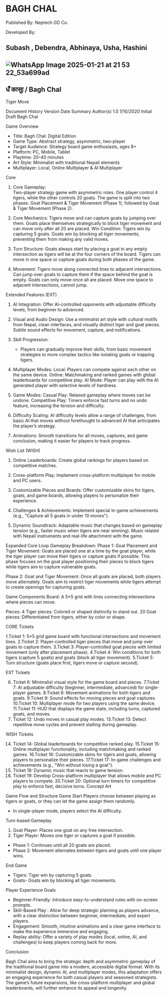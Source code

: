 

# BAGH CHAL



Published By:
Neptech GD Co.



Developed By:
## Subash , Debendra, Abhinaya, Usha, Hashini






## ![WhatsApp Image 2025-01-21 at 21 53 22_53a699ad](https://github.com/user-attachments/assets/781348f5-1b8a-416b-ba47-07edbe78f24e)



## धँ कासाु / Bagh Chal 




 Tiger Move

Document History
Version	Date	Summary	Author(s)
1.0	1/10/2020	Initial Draft	Bagh Chal

 


Game Overview
 
- Title: Bagh Chal: Digital Edition
- Game Type: Abstract strategy, asymmetric, two-player
- Target Audience: Strategy board game enthusiasts, ages 8+
- Platform: PC, Mobile, Tablet
- Playtime: 20–40 minutes
- Art Style: Minimalist with traditional Nepali elements
- Multiplayer: Local, Online Multiplayer & AI Multiplayer 
 
Core
 
1. Core Gameplay:  
Two-player strategy game with asymmetric roles. One player control 4 tigers, while the other controls 20 goats. The game is split into two phases: Goat Placement & Tiger Movement (Phase 1), followed by Goat & Tiger Movement (Phase 2).
   
2. Core Mechanics:
Tigers move and can capture goats by jumping over them. Goats place themselves strategically to block tiger movement and can move only after all 20 are placed.
Win Condition:
Tigers win by capturing 5 goats. Goats win by blocking all tiger movements, preventing them from making any valid moves.
 
3. Turn Structure:
Goats always start by placing a goat in any empty intersection as tigers will be at the four corners of the board. Tigers can move in one space or capture goats during both phases of the game.
 
4. Movement:
Tigers move along connected lines to adjacent intersections. Can jump over goats to capture them if the space behind the goat is empty. Goats can only move once all are placed. Move one space to adjacent intersections, cannot jump.
 
Extended Features (EXT)
 
1. AI Integration:
Offer AI-controlled opponents with adjustable difficulty levels, from beginner to advanced.
   
2. Visual and Audio Design:
Use a minimalist art style with cultural motifs from Nepal, clean interfaces, and visually distinct tiger and goat pieces. Subtle sound effects for movement, capture, and notifications.
 
3. Skill Progression:
   - Players can gradually improve their skills, from basic movement strategies to more complex tactics like isolating goats or trapping tigers.
 
4. Multiplayer Modes:
Local: Players can compete against each other on the same device.
Online: Matchmaking and ranked games with global leaderboards for competitive play.
AI Mode: Player can play with the AI generated player with selective levels of hardness.
 
5. Game Modes:
Casual Play: Relaxed gameplay where moves can be undone.
Competitive Play: Timers enforce fast turns and no undo feature, increasing the tension and difficulty.
   
6. Difficulty Scaling:
AI difficulty levels allow a range of challenges, from basic AI that moves without forethought to advanced AI that anticipates the player’s strategy.
 
7. Animations:
Smooth transitions for all moves, captures, and game conclusion, making it easier for players to track progress.
 


Wish List (WISH)
 
1. Online Leaderboards:
Create global rankings for players based on competitive matches.
   
2. Cross-platform Play:
Implement cross-platform multiplayer for mobile and PC users.
   
3. Customizable Pieces and Boards:
Offer customizable skins for tigers, goats, and game boards, allowing players to personalize their experience.
 
4. Challenges & Achievements:
Implement special in-game achievements (e.g., "Capture all 5 goats in under 10 moves").
 
5. Dynamic Soundtrack:
Adaptable music that changes based on gameplay tension (e.g., faster music when tigers are near winning). Music related with Nepali instruments and real-life attachment with the game.
 



Expanded Core Loop
Gameplay Breakdown: 
Phase 1: Goat Placement and Tiger Movement:
Goats are placed one at a time by the goat player, while the tiger player can move their tigers or capture goats if possible. This phase focuses on the goat player positioning their pieces to block tigers while tigers aim to capture vulnerable goats.

Phase 2: Goat and Tiger Movement:
Once all goats are placed, both players move alternately. Goats aim to restrict tiger movements while tigers attempt to create openings for capturing goats.
 
Game Components
 Board:
A 5×5 grid with lines connecting intersections where pieces can move. 
 
Pieces:
4 Tiger pieces: Colored or shaped distinctly to stand out.
20 Goat pieces: Differentiated from tigers, either by color or shape.
  
 



CORE Tickets
 
1.Ticket 1: 5×5 grid game board with functional intersections and movement lines.
2.Ticket 2: Player-controlled tiger pieces that move and jump over goats to capture them.
3.Ticket 3: Player-controlled goat pieces with limited movement (only after placement phase).
4.Ticket 4: Win conditions for both tigers (capture 5 goats) and goats (block all tiger movement).
5.Ticket 5: Turn structure (goats place first, tigers move or capture second).
 
EXT Tickets
 
6. Ticket 6: Minimalist visual style for the game board and pieces.
7.Ticket 7: AI adjustable difficulty (beginner, intermediate, advanced) for single-player games.
8.Ticket 8: Movement animations for both tigers and goats.
9.Ticket 9: Sound effects for moving pieces and goat captures.
10.Ticket 10: Multiplayer mode for two players using the same device.
11.Ticket 11: HUD that displays the game state, including turns, captured goats, and moves.
12. Ticket 12: Undo moves in casual play modes.
13.Ticket 13: Detect repetitive move cycles and prevent stalling during gameplay.
 
WISH Tickets
 
14. Ticket 14: Global leaderboards for competitive ranked play.
15.Ticket 15: Online multiplayer functionality, including matchmaking and ranked games. 
16.Ticket 16: Customizable skins for tigers and goats, allowing players to personalize their pieces.
17.Ticket 17: In-game challenges and achievements (e.g., "Win without losing a goat").
18. Ticket 18: Dynamic music that reacts to game tension.
19. Ticket 19: Develop Cross-platform multiplayer that allows mobile and PC players to compete.
20.Ticket 20: Optional turn timers for competitive play to enforce fast, decisive turns.
Concept Art
   
  

  
 

Game Flow and Structure
Game Start
Players choose between playing as tigers or goats, or they can let the game assign them randomly.
- In single-player mode, players select the AI difficulty.
 
Turn-based Gameplay
1. Goat Player: Places one goat on any free intersection.
2. Tiger Player: Moves one tiger or captures a goat if possible.
   
- Phase 1: Continues until all 20 goats are placed.
- Phase 2: Movement alternates between tigers and goats until one player wins.
 
End Game
- Tigers: Tiger win by capturing 5 goats.
- Goats- Goats win by blocking all tiger movements.
 
Player Experience Goals
 
- Beginner-Friendly: Introduce easy-to-understand rules with on-screen prompts.
- Skill-Based Play : Allow for deep strategic planning as players advance, with a clear distinction between beginner, intermediate, and expert players.
- Engagement: Smooth, intuitive animations and a clear game interface to make the experience immersive and engaging.
- Replay ability: Offer a variety of play modes (local, online, AI, and challenges) to keep players coming back for more.
 
Conclusion
 
Bagh Chal aims to bring the strategic depth and asymmetric gameplay of the traditional board game into a modern, accessible digital format. With its minimalist design, dynamic AI, and multiplayer modes, this adaptation offers an engaging experience for both casual players and seasoned strategists. The game’s future expansions, like cross-platform multiplayer and global leaderboards, will further enhance its appeal and longevity.
